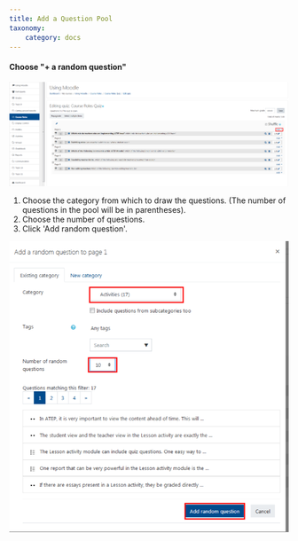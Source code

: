 ```yaml
---
title: Add a Question Pool
taxonomy:
    category: docs
---
```



#### Choose "+ a random question"

![](add-a-question-1.png )

1. Choose the category from which to draw the questions. \(The number of questions in the pool will be in parentheses\).
2. Choose the number of questions.
3. Click 'Add random question'.

![](add-a-question-2.png)
